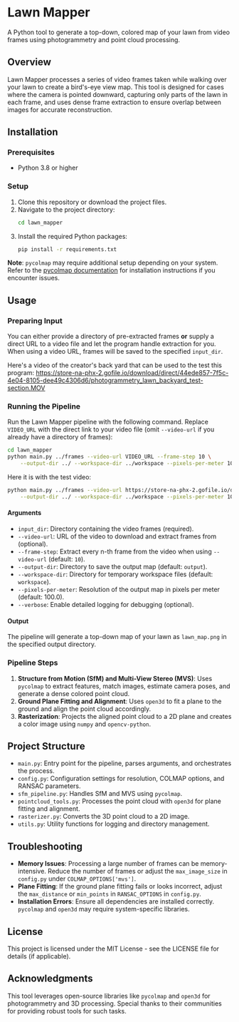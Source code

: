 # Lawn Mapper

A Python tool to generate a top-down, colored map of your lawn from video frames using photogrammetry and point cloud processing.

## Overview

Lawn Mapper processes a series of video frames taken while walking over your lawn to create a bird's-eye view map. This tool is designed for cases where the camera is pointed downward, capturing only parts of the lawn in each frame, and uses dense frame extraction to ensure overlap between images for accurate reconstruction.

## Installation

### Prerequisites

- Python 3.8 or higher

### Setup

1. Clone this repository or download the project files.
2. Navigate to the project directory:
   ```bash
   cd lawn_mapper
   ```
3. Install the required Python packages:
   ```bash
   pip install -r requirements.txt
   ```

**Note**: `pycolmap` may require additional setup depending on your system. Refer to the [pycolmap documentation]() for installation instructions if you encounter issues.

## Usage

### Preparing Input

You can either provide a directory of pre-extracted frames **or** supply a direct URL to a video file and let the program handle extraction for you. When using a video URL, frames will be saved to the specified `input_dir`.

Here's a video of the creator's back yard that can be used to the test this program:
https://store-na-phx-2.gofile.io/download/direct/44ede857-7f5c-4e04-8105-dee49c4306d6/photogrammetry_lawn_backyard_test-section.MOV

### Running the Pipeline

Run the Lawn Mapper pipeline with the following command. Replace `VIDEO_URL` with the direct link to your video file (omit `--video-url` if you already have a directory of frames):

```bash
cd lawn_mapper
python main.py ../frames --video-url VIDEO_URL --frame-step 10 \
    --output-dir ../ --workspace-dir ../workspace --pixels-per-meter 100 --verbose
```

Here it is with the test video:

```bash
python main.py ../frames --video-url https://store-na-phx-2.gofile.io/download/direct/44ede857-7f5c-4e04-8105-dee49c4306d6/photogrammetry_lawn_backyard_test-section.MOV --frame-step 10 \
    --output-dir ../ --workspace-dir ../workspace --pixels-per-meter 100 --verbose
```

#### Arguments

- `input_dir`: Directory containing the video frames (required).
- `--video-url`: URL of the video to download and extract frames from (optional).
- `--frame-step`: Extract every n-th frame from the video when using `--video-url` (default: `10`).
- `--output-dir`: Directory to save the output map (default: `output`).
- `--workspace-dir`: Directory for temporary workspace files (default: `workspace`).
- `--pixels-per-meter`: Resolution of the output map in pixels per meter (default: 100.0).
- `--verbose`: Enable detailed logging for debugging (optional).

#### Output

The pipeline will generate a top-down map of your lawn as `lawn_map.png` in the specified output directory.

### Pipeline Steps

1. **Structure from Motion (SfM) and Multi-View Stereo (MVS)**: Uses `pycolmap` to extract features, match images, estimate camera poses, and generate a dense colored point cloud.
2. **Ground Plane Fitting and Alignment**: Uses `open3d` to fit a plane to the ground and align the point cloud accordingly.
3. **Rasterization**: Projects the aligned point cloud to a 2D plane and creates a color image using `numpy` and `opencv-python`.

## Project Structure

- `main.py`: Entry point for the pipeline, parses arguments, and orchestrates the process.
- `config.py`: Configuration settings for resolution, COLMAP options, and RANSAC parameters.
- `sfm_pipeline.py`: Handles SfM and MVS using `pycolmap`.
- `pointcloud_tools.py`: Processes the point cloud with `open3d` for plane fitting and alignment.
- `rasterizer.py`: Converts the 3D point cloud to a 2D image.
- `utils.py`: Utility functions for logging and directory management.

## Troubleshooting

- **Memory Issues**: Processing a large number of frames can be memory-intensive. Reduce the number of frames or adjust the `max_image_size` in `config.py` under `COLMAP_OPTIONS['mvs']`.
- **Plane Fitting**: If the ground plane fitting fails or looks incorrect, adjust the `max_distance` or `min_points` in `RANSAC_OPTIONS` in `config.py`.
- **Installation Errors**: Ensure all dependencies are installed correctly. `pycolmap` and `open3d` may require system-specific libraries.

## License

This project is licensed under the MIT License - see the LICENSE file for details (if applicable).

## Acknowledgments

This tool leverages open-source libraries like `pycolmap` and `open3d` for photogrammetry and 3D processing. Special thanks to their communities for providing robust tools for such tasks.

